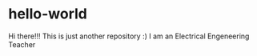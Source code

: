 # hello-world
Hi there!!!  This is just another repository :)
I am an Electrical Engeneering Teacher
